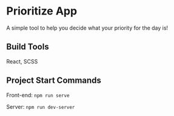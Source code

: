# Prioritize App

A simple tool to help you decide what your priority for the day is!

## Build Tools

React, SCSS

## Project Start Commands

Front-end: ```npm run serve```

Server: ```npm run dev-server```